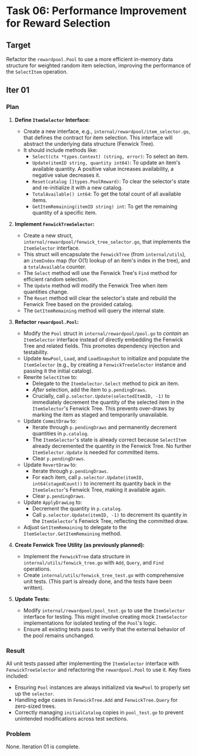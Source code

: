 # Task 06: Performance Improvement for Reward Selection

## Target

Refactor the `rewardpool.Pool` to use a more efficient in-memory data structure for weighted random item selection, improving the performance of the `SelectItem` operation.

## Iter 01

### Plan

1.  **Define `ItemSelector` Interface:**
    *   Create a new interface, e.g., `internal/rewardpool/item_selector.go`, that defines the contract for item selection. This interface will abstract the underlying data structure (Fenwick Tree).
    *   It should include methods like:
        *   `Select(ctx *types.Context) (string, error)`: To select an item.
        *   `Update(itemID string, quantity int64)`: To update an item's available quantity. A positive value increases availability, a negative value decreases it.
        *   `Reset(catalog []types.PoolReward)`: To clear the selector's state and re-initialize it with a new catalog.
        *   `TotalAvailable() int64`: To get the total count of all available items.
        *   `GetItemRemaining(itemID string) int`: To get the remaining quantity of a specific item.

2.  **Implement `FenwickTreeSelector`:**
    *   Create a new struct, `internal/rewardpool/fenwick_tree_selector.go`, that implements the `ItemSelector` interface.
    *   This struct will encapsulate the `FenwickTree` (from `internal/utils`), an `itemIndex` map (for O(1) lookup of an item's index in the tree), and a `totalAvailable` counter.
    *   The `Select` method will use the Fenwick Tree's `Find` method for efficient random selection.
    *   The `Update` method will modify the Fenwick Tree when item quantities change.
    *   The `Reset` method will clear the selector's state and rebuild the Fenwick Tree based on the provided catalog.
    *   The `GetItemRemaining` method will query the internal state.

3.  **Refactor `rewardpool.Pool`:**
    *   Modify the `Pool` struct in `internal/rewardpool/pool.go` to *contain* an `ItemSelector` interface instead of directly embedding the Fenwick Tree and related fields. This promotes dependency injection and testability.
    *   Update `NewPool`, `Load`, and `LoadSnapshot` to initialize and populate the `ItemSelector` (e.g., by creating a `FenwickTreeSelector` instance and passing it the initial catalog).
    *   Rewrite `SelectItem` to:
        *   Delegate to the `ItemSelector.Select` method to pick an item.
        *   *After* selection, add the item to `p.pendingDraws`.
        *   Crucially, call `p.selector.Update(selectedItemID, -1)` to immediately decrement the quantity of the selected item in the `ItemSelector`'s Fenwick Tree. This prevents over-draws by marking the item as staged and temporarily unavailable.
    *   Update `CommitDraw` to:
        *   Iterate through `p.pendingDraws` and permanently decrement quantities in `p.catalog`.
        *   The `ItemSelector`'s state is already correct because `SelectItem` already decremented the quantity in the Fenwick Tree. No further `ItemSelector.Update` is needed for committed items.
        *   Clear `p.pendingDraws`.
    *   Update `RevertDraw` to:
        *   Iterate through `p.pendingDraws`.
        *   For each item, call `p.selector.Update(itemID, int64(stagedCount))` to increment its quantity back in the `ItemSelector`'s Fenwick Tree, making it available again.
        *   Clear `p.pendingDraws`.
    *   Update `ApplyDrawLog` to:
        *   Decrement the quantity in `p.catalog`.
        *   Call `p.selector.Update(itemID, -1)` to decrement its quantity in the `ItemSelector`'s Fenwick Tree, reflecting the committed draw.
    *   Adjust `GetItemRemaining` to delegate to the `ItemSelector.GetItemRemaining` method.

4.  **Create Fenwick Tree Utility (as previously planned):**
    *   Implement the `FenwickTree` data structure in `internal/utils/fenwick_tree.go` with `Add`, `Query`, and `Find` operations.
    *   Create `internal/utils/fenwick_tree_test.go` with comprehensive unit tests. (This part is already done, and the tests have been written).

5.  **Update Tests:**
    *   Modify `internal/rewardpool/pool_test.go` to use the `ItemSelector` interface for testing. This might involve creating mock `ItemSelector` implementations for isolated testing of the `Pool`'s logic.
    *   Ensure all existing tests pass to verify that the external behavior of the pool remains unchanged.

### Result

All unit tests passed after implementing the `ItemSelector` interface with `FenwickTreeSelector` and refactoring the `rewardpool.Pool` to use it. Key fixes included:
-   Ensuring `Pool` instances are always initialized via `NewPool` to properly set up the `selector`.
-   Handling edge cases in `FenwickTree.Add` and `FenwickTree.Query` for zero-sized trees.
-   Correctly managing `initialCatalog` copies in `pool_test.go` to prevent unintended modifications across test sections.

### Problem

None. Iteration 01 is complete.